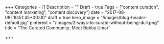 +++
Categories = []
Description = ""
Draft = true
Tags = ["content curation", "content marketing", "content discovery"]
date = "2017-08-08T10:51:45+00:00"
draft = true
hero_image = "/images/blog-header-default.jpg"
pinterest = "/images/2-ways-to-curate-without-being-dull.png"
title = "The Curated Community: Meet Bobby Umar"

+++
